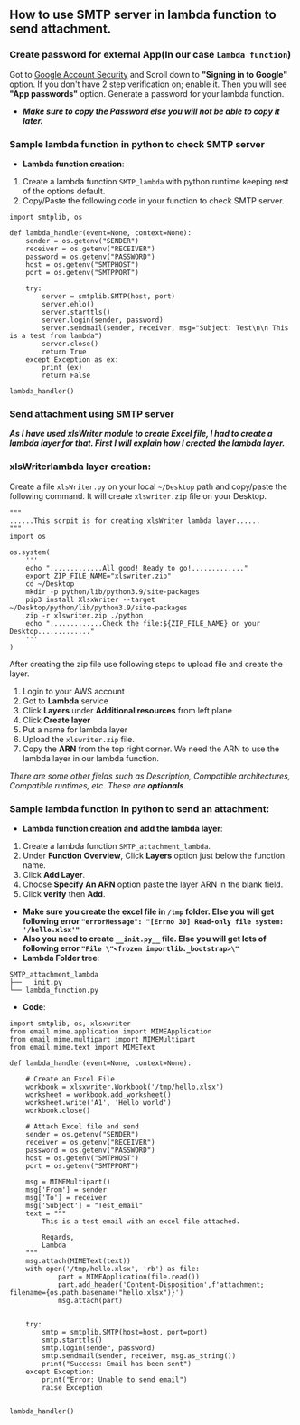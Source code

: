 ## How to use SMTP server in lambda function to send attachment.

### Create password for external App(In our case `Lambda function`)
Got to [Google Account Security](https://myaccount.google.com/security) and Scroll down to **"Signing in to Google"** option. If you don't have 2 step verification on; enable it. Then you will see **"App passwords"** option. Generate a password for your lambda function. 
* ***Make sure to copy the Password else you will not be able to copy it later.*** 

### Sample lambda function in python to check SMTP server
* **Lambda function creation**:
1. Create a lambda function `SMTP_lambda` with python runtime keeping rest of the options default.
2. Copy/Paste the following code in your function to check SMTP server. 
```
import smtplib, os

def lambda_handler(event=None, context=None):
    sender = os.getenv("SENDER")
    receiver = os.getenv("RECEIVER")
    password = os.getenv("PASSWORD")
    host = os.getenv("SMTPHOST")
    port = os.getenv("SMTPPORT")

    try:
        server = smtplib.SMTP(host, port)
        server.ehlo()
        server.starttls()
        server.login(sender, password)
        server.sendmail(sender, receiver, msg="Subject: Test\n\n This is a test from lambda")
        server.close()
        return True
    except Exception as ex:
        print (ex)
        return False

lambda_handler()
```
### Send attachment using SMTP server
***As I have used xlsWriter module to create Excel file, I had to create a lambda layer for that. First I will explain how I created the lambda layer.***

### xlsWriterlambda layer creation:
Create a file `xlsWriter.py` on your local `~/Desktop` path and copy/paste the following command. It will create  `xlswriter.zip` file on your Desktop. 
```   
"""
......This scrpit is for creating xlsWriter lambda layer......
"""
import os

os.system(
    '''
    echo ".............All good! Ready to go!............."
    export ZIP_FILE_NAME="xlswriter.zip" 
    cd ~/Desktop
    mkdir -p python/lib/python3.9/site-packages
    pip3 install XlsxWriter --target ~/Desktop/python/lib/python3.9/site-packages
    zip -r xlswriter.zip ./python 
    echo ".............Check the file:${ZIP_FILE_NAME} on your Desktop............."
    '''
)
```
After creating the zip file use following steps to upload file and create the layer. 
1. Login to your AWS account
2. Got to **Lambda** service 
3. Click **Layers** under **Additional resources** from left plane 
4. Click **Create layer** 
5. Put a name for lambda layer 
6. Upload the `xlswriter.zip` file.
7. Copy the **ARN** from the top right corner. We need the ARN to use the lambda layer in our lambda function. 

*There are some other fields such as *Description*, *Compatible architectures*, *Compatible runtimes*, etc. These are ***optionals****.

### Sample lambda function in python to send an attachment:
* **Lambda function creation and add the lambda layer**:

1. Create a lambda function `SMTP_attachment_lambda`.
2. Under **Function Overview**, Click **Layers** option just below the function name.
3. Click **Add Layer**.
4. Choose **Specify An ARN** option paste the layer ARN in the blank field.
5. Click **verify** then **Add**.
* **Make sure you create the excel file in `/tmp` folder. Else you will get following error `"errorMessage": "[Errno 30] Read-only file system: '/hello.xlsx'"`**
* **Also you need to create `__init.py__` file. Else you will get lots of following error `"File \"<frozen importlib._bootstrap>\"`**
* **Lambda Folder tree**:
```
SMTP_attachment_lambda
├── __init.py__
└── lambda_function.py
```
* **Code**:
``` 
import smtplib, os, xlsxwriter
from email.mime.application import MIMEApplication
from email.mime.multipart import MIMEMultipart
from email.mime.text import MIMEText

def lambda_handler(event=None, context=None):
    
    # Create an Excel File
    workbook = xlsxwriter.Workbook('/tmp/hello.xlsx')
    worksheet = workbook.add_worksheet()
    worksheet.write('A1', 'Hello world')
    workbook.close()
    
    # Attach Excel file and send
    sender = os.getenv("SENDER")
    receiver = os.getenv("RECEIVER")
    password = os.getenv("PASSWORD")
    host = os.getenv("SMTPHOST")
    port = os.getenv("SMTPPORT")

    msg = MIMEMultipart()
    msg['From'] = sender
    msg['To'] = receiver
    msg['Subject'] = "Test_email"
    text = """
        This is a test email with an excel file attached. 

        Regards,
        Lambda
    """
    msg.attach(MIMEText(text))
    with open('/tmp/hello.xlsx', 'rb') as file:
            part = MIMEApplication(file.read())
            part.add_header('Content-Disposition',f'attachment; filename={os.path.basename("hello.xlsx")}')
            msg.attach(part)


    try:
        smtp = smtplib.SMTP(host=host, port=port)
        smtp.starttls()
        smtp.login(sender, password)
        smtp.sendmail(sender, receiver, msg.as_string())
        print("Success: Email has been sent")
    except Exception:
        print("Error: Unable to send email")
        raise Exception


lambda_handler()
```
